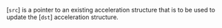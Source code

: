 [`src`] is a pointer to an existing acceleration structure that is to
be used to update the [`dst`] acceleration structure.